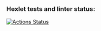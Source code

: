 ### Hexlet tests and linter status:
[![Actions Status](https://github.com/Artwild1400/python-project-49/actions/workflows/hexlet-check.yml/badge.svg)](https://github.com/Artwild1400/python-project-49/actions)